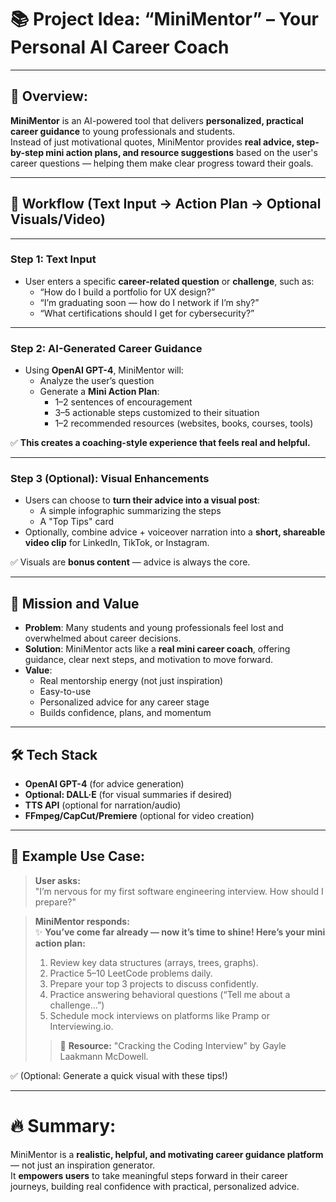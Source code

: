 # 📚 **Project Idea: “MiniMentor” – Your Personal AI Career Coach**

---

## 💼 **Overview:**
**MiniMentor** is an AI-powered tool that delivers **personalized, practical career guidance** to young professionals and students.  
Instead of just motivational quotes, MiniMentor provides **real advice, step-by-step mini action plans, and resource suggestions** based on the user's career questions — helping them make clear progress toward their goals.

---

## 🧠 **Workflow (Text Input → Action Plan → Optional Visuals/Video)**

---

### **Step 1: Text Input**
- User enters a specific **career-related question** or **challenge**, such as:
  - “How do I build a portfolio for UX design?”
  - “I’m graduating soon — how do I network if I’m shy?”
  - “What certifications should I get for cybersecurity?”

---

### **Step 2: AI-Generated Career Guidance**
- Using **OpenAI GPT-4**, MiniMentor will:
  - Analyze the user’s question
  - Generate a **Mini Action Plan**:
    - 1–2 sentences of encouragement
    - 3–5 actionable steps customized to their situation
    - 1–2 recommended resources (websites, books, courses, tools)

✅ **This creates a coaching-style experience that feels real and helpful.**

---

### **Step 3 (Optional): Visual Enhancements**
- Users can choose to **turn their advice into a visual post**:
  - A simple infographic summarizing the steps
  - A "Top Tips" card
- Optionally, combine advice + voiceover narration into a **short, shareable video clip** for LinkedIn, TikTok, or Instagram.

✅ Visuals are **bonus content** — advice is always the core.

---

## 🎯 **Mission and Value**
- **Problem**: Many students and young professionals feel lost and overwhelmed about career decisions.
- **Solution**: MiniMentor acts like a **real mini career coach**, offering guidance, clear next steps, and motivation to move forward.
- **Value**:
  - Real mentorship energy (not just inspiration)
  - Easy-to-use
  - Personalized advice for any career stage
  - Builds confidence, plans, and momentum

---

## 🛠️ **Tech Stack**
- **OpenAI GPT-4** (for advice generation)
- **Optional: DALL·E** (for visual summaries if desired)
- **TTS API** (optional for narration/audio)
- **FFmpeg/CapCut/Premiere** (optional for video creation)

---

## 🎥 **Example Use Case:**
> **User asks:**  
> "I’m nervous for my first software engineering interview. How should I prepare?"

> **MiniMentor responds:**  
> ✨ **You’ve come far already — now it’s time to shine! Here’s your mini action plan:**  
> 1. Review key data structures (arrays, trees, graphs).  
> 2. Practice 5–10 LeetCode problems daily.  
> 3. Prepare your top 3 projects to discuss confidently.  
> 4. Practice answering behavioral questions (“Tell me about a challenge…”)  
> 5. Schedule mock interviews on platforms like Pramp or Interviewing.io.  
> > 🧠 **Resource:** "Cracking the Coding Interview" by Gayle Laakmann McDowell.

✅ (Optional: Generate a quick visual with these tips!)

---

# 🔥 **Summary:**
MiniMentor is a **realistic, helpful, and motivating career guidance platform** — not just an inspiration generator.  
It **empowers users** to take meaningful steps forward in their career journeys, building real confidence with practical, personalized advice.